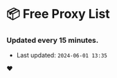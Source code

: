 # :package: Free Proxy List
### Updated every 15 minutes.

- Last updated: `2024-06-01 13:35`

:heart:
